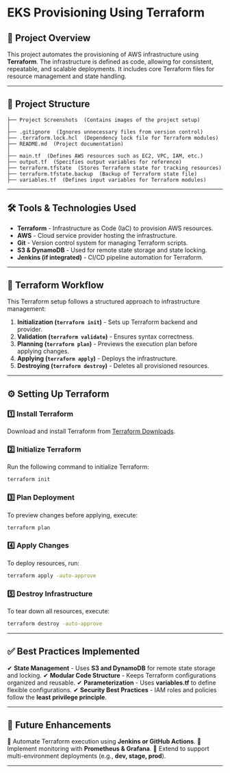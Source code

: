 # EKS Provisioning Using Terraform

## 📌 Project Overview
This project automates the provisioning of AWS infrastructure using **Terraform**. The infrastructure is defined as code, allowing for consistent, repeatable, and scalable deployments. It includes core Terraform files for resource management and state handling.

---

## 📂 Project Structure
```
├── Project Screenshots  (Contains images of the project setup)
│
├── .gitignore  (Ignores unnecessary files from version control)
├── .terraform.lock.hcl  (Dependency lock file for Terraform modules)
├── README.md  (Project documentation)
│
├── main.tf  (Defines AWS resources such as EC2, VPC, IAM, etc.)
├── output.tf  (Specifies output variables for reference)
├── terraform.tfstate  (Stores Terraform state for tracking resources)
├── terraform.tfstate.backup  (Backup of Terraform state file)
├── variables.tf  (Defines input variables for Terraform modules)
```

---

## 🛠️ Tools & Technologies Used
- **Terraform** - Infrastructure as Code (IaC) to provision AWS resources.
- **AWS** - Cloud service provider hosting the infrastructure.
- **Git** - Version control system for managing Terraform scripts.
- **S3 & DynamoDB** - Used for remote state storage and state locking.
- **Jenkins (if integrated)** - CI/CD pipeline automation for Terraform.

---

## 🚀 Terraform Workflow
This Terraform setup follows a structured approach to infrastructure management:
1. **Initialization (`terraform init`)** - Sets up Terraform backend and provider.
2. **Validation (`terraform validate`)** - Ensures syntax correctness.
3. **Planning (`terraform plan`)** - Previews the execution plan before applying changes.
4. **Applying (`terraform apply`)** - Deploys the infrastructure.
5. **Destroying (`terraform destroy`)** - Deletes all provisioned resources.

---

## ⚙️ Setting Up Terraform
### 1️⃣ **Install Terraform**
Download and install Terraform from [Terraform Downloads](https://www.terraform.io/downloads.html).

### 2️⃣ **Initialize Terraform**
Run the following command to initialize Terraform:
```sh
terraform init
```

### 3️⃣ **Plan Deployment**
To preview changes before applying, execute:
```sh
terraform plan
```

### 4️⃣ **Apply Changes**
To deploy resources, run:
```sh
terraform apply -auto-approve
```

### 5️⃣ **Destroy Infrastructure**
To tear down all resources, execute:
```sh
terraform destroy -auto-approve
```

---

## ✅ Best Practices Implemented
✔ **State Management** - Uses **S3 and DynamoDB** for remote state storage and locking.
✔ **Modular Code Structure** - Keeps Terraform configurations organized and reusable.
✔ **Parameterization** - Uses **variables.tf** to define flexible configurations.
✔ **Security Best Practices** - IAM roles and policies follow the **least privilege principle**.

---

## 🎯 Future Enhancements
🔹 Automate Terraform execution using **Jenkins or GitHub Actions**.
🔹 Implement monitoring with **Prometheus & Grafana**.
🔹 Extend to support multi-environment deployments (e.g., **dev, stage, prod**).

---

